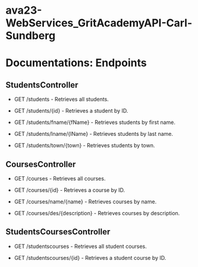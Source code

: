 <h1>ava23-WebServices_GritAcademyAPI-Carl-Sundberg</h1>

<h1>Documentations: Endpoints</h1>

<h2>StudentsController</h2>

* GET /students - Retrieves all students.

* GET /students/{id} - Retrieves a student by ID.
  
* GET /students/fname/{fName} - Retrieves students by first name.
  
* GET /students/lname/{lName} - Retrieves students by last name.
  
* GET /students/town/{town} - Retrieves students by town.


<h2>CoursesController</h2>

* GET /courses - Retrieves all courses.

* GET /courses/{id} - Retrieves a course by ID.

* GET /courses/name/{name} - Retrieves courses by name.
  
* GET /courses/des/{description} - Retrieves courses by description.


<h2>StudentsCoursesController</h2>

* GET /studentscourses - Retrieves all student courses.

* GET /studentscourses/{id} - Retrieves a student course by ID.
